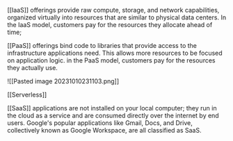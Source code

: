 [[IaaS]] offerings provide raw compute, storage, and network capabilities, organized virtually into resources that are similar to physical data centers.
In the IaaS model, customers pay for the resources they allocate ahead of time; 



[[PaaS]] offerings bind code to libraries that provide access to the infrastructure applications need. This allows more resources to be focused on application logic.
in the PaaS model, customers pay for the resources they actually use.


![[Pasted image 20231010231103.png]]

[[Serverless]]





[[SaaS]] applications are not installed on your local computer; they run in the cloud as a service and are consumed directly over the internet by end users.
Google's popular applications like Gmail, Docs, and Drive, collectively known as Google Workspace, are all classified as SaaS.